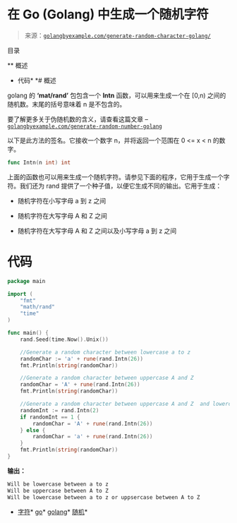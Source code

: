 <!--yml

分类：未分类

日期：2024-10-13 06:16:30

-->

# 在 Go (Golang) 中生成一个随机字符

> 来源：[`golangbyexample.com/generate-random-character-golang/`](https://golangbyexample.com/generate-random-character-golang/)

目录

**   概述

+   代码*  *# 概述

golang 的 **‘mat/rand’** 包包含一个 **Intn** 函数，可以用来生成一个在 [0,n) 之间的随机数。末尾的括号意味着 n 是不包含的。

要了解更多关于伪随机数的含义，请查看这篇文章 – [`golangbyexample.com/generate-random-number-golang`](https://golangbyexample.com/generate-random-number-golang)

以下是此方法的签名。它接收一个数字 n，并将返回一个范围在 0 <= x < n 的数字。

```go
func Intn(n int) int
```

上面的函数也可以用来生成一个随机字符。请参见下面的程序，它用于生成一个字符。我们还为 rand 提供了一个种子值，以便它生成不同的输出。它用于生成：

+   随机字符在小写字母 a 到 z 之间

+   随机字符在大写字母 A 和 Z 之间

+   随机字符在大写字母 A 和 Z 之间以及小写字母 a 到 z 之间

# **代码**

```go
package main

import (
    "fmt"
    "math/rand"
    "time"
)

func main() {
    rand.Seed(time.Now().Unix())

    //Generate a random character between lowercase a to z
    randomChar := 'a' + rune(rand.Intn(26))
    fmt.Println(string(randomChar))

    //Generate a random character between uppercase A and Z
    randomChar = 'A' + rune(rand.Intn(26))
    fmt.Println(string(randomChar))

    //Generate a random character between uppercase A and Z  and lowercase a to z
    randomInt := rand.Intn(2)
    if randomInt == 1 {
        randomChar = 'A' + rune(rand.Intn(26))
    } else {
        randomChar = 'a' + rune(rand.Intn(26))
    }
    fmt.Println(string(randomChar))
}
```

**输出：**

```go
Will be lowercase between a to z
Will be uppercase between A to Z
Will be lowercase between a to z or uppsercase between A to Z
```

+   [字符](https://golangbyexample.com/tag/character/)*   [go](https://golangbyexample.com/tag/go/)*   [golang](https://golangbyexample.com/tag/golang/)*   [随机](https://golangbyexample.com/tag/random/)*
